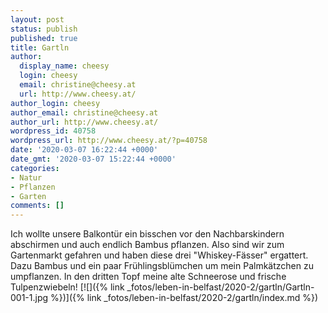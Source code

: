```yaml
---
layout: post
status: publish
published: true
title: Gartln
author:
  display_name: cheesy
  login: cheesy
  email: christine@cheesy.at
  url: http://www.cheesy.at/
author_login: cheesy
author_email: christine@cheesy.at
author_url: http://www.cheesy.at/
wordpress_id: 40758
wordpress_url: http://www.cheesy.at/?p=40758
date: '2020-03-07 16:22:44 +0000'
date_gmt: '2020-03-07 15:22:44 +0000'
categories:
- Natur
- Pflanzen
- Garten
comments: []
---
```

Ich wollte unsere Balkontür ein bisschen vor den Nachbarskindern abschirmen und auch endlich Bambus pflanzen. Also sind wir zum Gartenmarkt gefahren und haben diese drei "Whiskey-Fässer" ergattert. Dazu Bambus und ein paar Frühlingsblümchen um mein Palmkätzchen zu umpflanzen. In den dritten Topf meine alte Schneerose und frische Tulpenzwiebeln!
[![]({% link _fotos/leben-in-belfast/2020-2/gartln/Gartln-001-1.jpg %})]({% link _fotos/leben-in-belfast/2020-2/gartln/index.md %})
